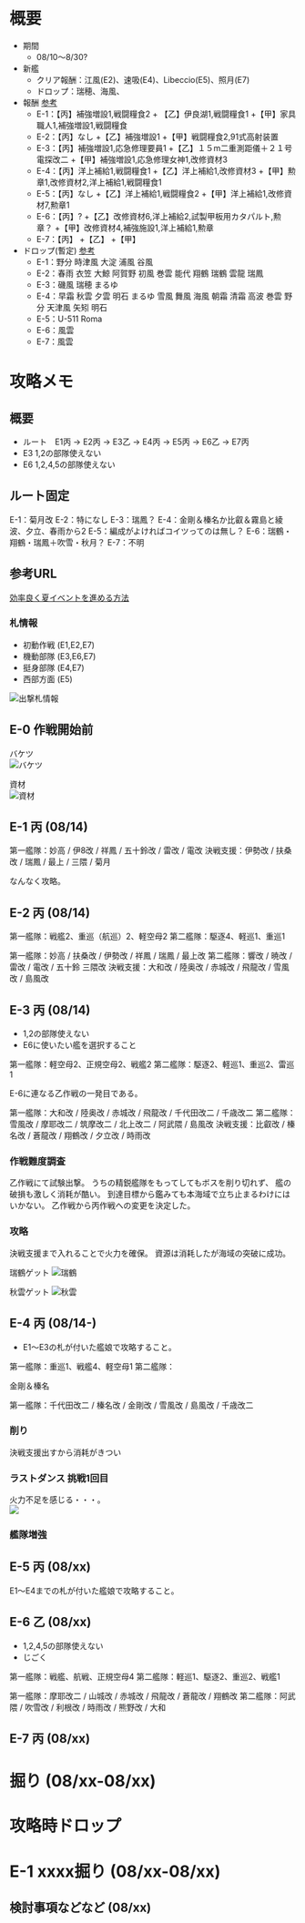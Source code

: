 <link rel="stylesheet" type="text/css" href="kancolle.css">

# 概要

* 期間
	* 08/10～8/30?
* 新艦
	* クリア報酬：江風(E2)、速吸(E4)、Libeccio(E5)、照月(E7)
	* ドロップ：瑞穂、海風、
* 報酬 [参考](http://zekamashi.net/category/201508-event/)
	* E-1：【丙】補強増設1,戦闘糧食2 + 【乙】伊良湖1,戦闘糧食1 +【甲】家具職人1,補強増設1,戦闘糧食
	* E-2：【丙】なし +【乙】補強増設1 +【甲】戦闘糧食2,91式高射装置
	* E-3：【丙】補強増設1,応急修理要員1 +【乙】１５m二重測距儀＋２１号電探改二 +【甲】補強増設1,応急修理女神1,改修資材3
	* E-4：【丙】洋上補給1,戦闘糧食1 +【乙】洋上補給1,改修資材3 +【甲】勲章1,改修資材2,洋上補給1,戦闘糧食1
	* E-5：【丙】なし +【乙】洋上補給1,戦闘糧食2 +【甲】洋上補給1,改修資材7,勲章1
	* E-6：【丙】? +【乙】改修資材6,洋上補給2,試製甲板用カタパルト,勲章？ +【甲】改修資材4,補強施設1,洋上補給1,勲章
	* E-7：【丙】 +【乙】 +【甲】
* ドロップ(暫定) [参考](http://kancolle.doorblog.jp/archives/44524435.html)
	* E-1：野分 時津風 大淀 浦風 谷風
	* E-2：春雨 衣笠	大鯨 阿賀野 初風 巻雲 能代 翔鶴 瑞鶴 雲龍 瑞鳳
	* E-3：磯風 瑞穂 まるゆ
	* E-4：早霜 秋雲 夕雲 明石 まるゆ 雪風 舞風 海風 朝霜 清霜 高波 巻雲 野分 天津風 矢矧 明石
	* E-5：U-511 Roma
	* E-6：風雲
	* E-7：風雲


# 攻略メモ

## 概要

* ルート　E1丙 → E2丙 → E3乙 → E4丙 → E5丙 → E6乙 → E7丙
* E3 1,2の部隊使えない
* E6 1,2,4,5の部隊使えない


## ルート固定

E-1：菊月改
E-2：特になし
E-3：瑞鳳？
E-4：金剛＆榛名か比叡＆霧島と綾波、夕立、春雨から2
E-5：編成がよければコイツってのは無し？
E-6：瑞鶴・翔鶴・瑞鳳＋吹雪・秋月？
E-7：不明


## 参考URL

[効率良く夏イベントを進める方法](http://akankorebiyori.blog.fc2.com/blog-entry-165.html)
[]()


### 札情報

* 初動作戦 (E1,E2,E7)
* 機動部隊 (E3,E6,E7)
* 挺身部隊 (E4,E7)
* 西部方面 (E5)

![出撃札情報](https://pbs.twimg.com/media/CMFY3DeUsAE3Uo0.jpg)


## E-0 作戦開始前

バケツ</br>
![バケツ](E-0\バケツ.png)

資材</br>
![資材](E-0\資材.png)


## E-1 丙 (08/14)

第一艦隊：妙高 / 伊8改 / 祥鳳 / 五十鈴改 / 雷改 / 電改
決戦支援：伊勢改 / 扶桑改 / 瑞鳳 / 最上 / 三隈 / 菊月

なんなく攻略。


## E-2 丙 (08/14)

第一艦隊：戦艦2、重巡（航巡）2、軽空母2
第二艦隊：駆逐4、軽巡1、重巡1

第一艦隊：妙高 / 扶桑改 / 伊勢改 / 祥鳳 / 瑞鳳 / 最上改
第二艦隊：響改 / 暁改 / 雷改 / 電改 / 五十鈴 三隈改
決戦支援：大和改 / 陸奥改 / 赤城改 / 飛龍改 / 雪風改 / 島風改



## E-3 丙 (08/14)

* 1,2の部隊使えない
* E6に使いたい艦を選択すること

第一艦隊：軽空母2、正規空母2、戦艦2
第二艦隊：駆逐2、軽巡1、重巡2、雷巡1

E-6に連なる乙作戦の一発目である。

第一艦隊：大和改 / 陸奥改 / 赤城改 / 飛龍改 / 千代田改二 / 千歳改二
第二艦隊：雪風改 / 摩耶改二 / 筑摩改二 / 北上改二 / 阿武隈 / 島風改
決戦支援：比叡改 / 榛名改 / 蒼龍改 / 翔鶴改 / 夕立改 / 時雨改


### 作戦難度調査

乙作戦にて試験出撃。
うちの精鋭艦隊をもってしてもボスを削り切れず、
艦の破損も激しく消耗が酷い。
到達目標から鑑みても本海域で立ち止まるわけにはいかない。
乙作戦から丙作戦への変更を決定した。


### 攻略

決戦支援まで入れることで火力を確保。
資源は消耗したが海域の突破に成功。


瑞鶴ゲット
![瑞鶴](E-3/瑞鶴_20150814-2009.png)

秋雲ゲット
![秋雲](E-3/秋雲_20150814-2201.png)


## E-4 丙 (08/14-)

* E1～E3の札が付いた艦娘で攻略すること。


第一艦隊：重巡1、戦艦4、軽空母1
第二艦隊：

金剛＆榛名

第一艦隊：千代田改二 / 榛名改 / 金剛改 / 雪風改 / 島風改 / 千歳改二



### 削り

決戦支援出すから消耗がきつい


### ラストダンス 挑戦1回目

火力不足を感じる・・・。</br>
![](E-4\E-4_ラストダンス挑戦1回目.png)


### 艦隊増強






## E-5 丙 (08/xx)

E1～E4までの札が付いた艦娘で攻略すること。


## E-6 乙 (08/xx)

* 1,2,4,5の部隊使えない
* じごく

第一艦隊：戦艦、航戦、正規空母4
第二艦隊：軽巡1、駆逐2、重巡2、戦艦1

第一艦隊：摩耶改二 / 山城改 / 赤城改 / 飛龍改 / 蒼龍改 / 翔鶴改
第二艦隊：阿武隈 / 吹雪改 / 利根改 / 時雨改 / 熊野改 / 大和




## E-7 丙 (08/xx)

# 掘り (08/xx-08/xx)

# 攻略時ドロップ

# E-1 xxxx掘り (08/xx-08/xx)

## 検討事項などなど (08/xx)
